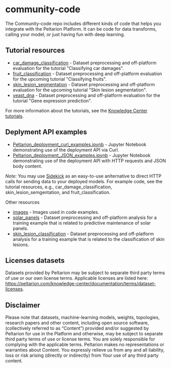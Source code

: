# community-code

The Community-code repo includes different kinds of code that helps you integrate with the Peltarion Platform. It can be code for data transforms, calling your model, or just having fun with deep learning.

## Tutorial resources
* [car_damage_classification](./car_damage_classification) - Dataset preprocessing and off-platform evaluation for the tutorial "Classifying car damages".
* [fruit_classification](./fruit_classification) - Dataset preprocessing and off-platform evaluation for the upcoming tutorial "Classifying fruits".
* [skin_lesion_segmentation](./skin_lesion_segmentation) - Dataset preprocessing and off-platform evaluation for the upcoming tutorial "Skin lesion segmentation".
* [yeast_dna](./yeast_dna) - Dataset preprocessing and off-platform evaluation for the tutorial "Gene expression prediction".

For more information about the tutorials, see the [Knowledge Center tutorials](https://peltarion.com/knowledge-center/tutorials).

## Deplyment API examples
* [Peltarion_deployment_curl_examples.ipynb](./Peltarion_deployment_curl_examples.ipynb) - Jupyter Notebook demonstrating use of the deployment API via Curl.
* [Peltarion_deployment_JSON_examples.ipynb](./Peltarion_deployment_JSON_examples.ipynb) - Jupyter Notebook demonstrating use of the deployment API with HTTP requests and JSON body content.
 
*Note:* You may use [Sidekick](https://github.com/Peltarion/sidekick) as an easy-to-use anlternative to direct HTTP calls for sending data to your deployed models. For example code, see the tutorial resources, e.g., car_damage_classification, skin_lesion_semgentation, and fruit_classification.  

Other resources
* [images](./images) - Images used in code examples.
* [solar_panels](./solar_panels) - Dataset preprocessing and off-platform analysis for a training example that is related to predictive maintenance of solar panels.
* [skin_lesion_classification](./skin_lesion_classification) - Dataset preprocessing and off-platform analysis for a training example that is related to the classification of skin lesions.

## Licenses datasets
Datasets provided by Peltarion may be subject to separate third party terms of use or our own license terms. Applicable licenses are listed here: https://peltarion.com/knowledge-center/documentation/terms/dataset-licenses.

## Disclaimer
Please note that datasets, machine-learning models, weights, topologies, research papers and other content, including open source software, (collectively referred to as “Content”) provided and/or suggested by Peltarion for use in the Platform and otherwise, may be subject to separate third party terms of use or license terms. You are solely responsible for complying with the applicable terms. Peltarion makes no representations or warranties about Content. You expressly relieve us from any and all liability, loss or risk arising (directly or indirectly) from Your use of any third party content.
